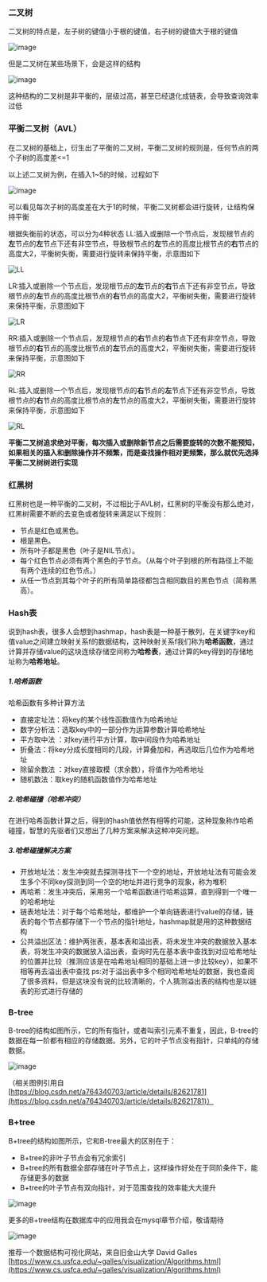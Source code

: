### 二叉树
二叉树的特点是，左子树的键值小于根的键值，右子树的键值大于根的键值

![image](https://user-images.githubusercontent.com/31581862/112856775-bb0afc00-90e2-11eb-9f44-ff4b448ab052.png)



但是二叉树在某些场景下，会是这样的结构

![image](https://user-images.githubusercontent.com/31581862/112856802-c2320a00-90e2-11eb-8705-213f74669690.png)


这种结构的二叉树是非平衡的，层级过高，甚至已经退化成链表，会导致查询效率过低


### 平衡二叉树（AVL）
在二叉树的基础上，衍生出了平衡的二叉树，平衡二叉树的规则是，任何节点的两个子树的高度差<=1

以上述二叉树为例，在插入1~5的时候，过程如下

![image](https://user-images.githubusercontent.com/31581862/112856824-c78f5480-90e2-11eb-9ac1-8b35eb69d2f9.png)


可以看见每次子树的高度差在大于1的时候，平衡二叉树都会进行旋转，让结构保持平衡

根据失衡前的状态，可以分为4种状态
LL:插入或删除一个节点后，发现根节点的**左**节点的**左**节点下还有非空节点，导致根节点的**左**节点的高度比根节点的**右**节点的高度大2，平衡树失衡，需要进行旋转来保持平衡，示意图如下

![LL](https://user-images.githubusercontent.com/31581862/112856931-e55cb980-90e2-11eb-845b-5a944e1889ad.gif)


LR:插入或删除一个节点后，发现根节点的**左**节点的**右**节点下还有非空节点，导致根节点的**左**节点的高度比根节点的**右**节点的高度大2，平衡树失衡，需要进行旋转来保持平衡，示意图如下

![LR](https://user-images.githubusercontent.com/31581862/112856940-e8f04080-90e2-11eb-9e61-b026decf5de2.gif)


RR:插入或删除一个节点后，发现根节点的**右**节点的**右**节点下还有非空节点，导致根节点的**右**节点的高度比根节点的**左**节点的高度大2，平衡树失衡，需要进行旋转来保持平衡，示意图如下

![RR](https://user-images.githubusercontent.com/31581862/112856964-ee4d8b00-90e2-11eb-9d09-8e36c3b64dc9.gif)


RL:插入或删除一个节点后，发现根节点的**右**节点的**左**节点下还有非空节点，导致根节点的**右**节点的高度比根节点的**左**节点的高度大2，平衡树失衡，需要进行旋转来保持平衡，示意图如下

![RL](https://user-images.githubusercontent.com/31581862/112856976-f3123f00-90e2-11eb-97a8-0dc6d0854856.gif)



**平衡二叉树追求绝对平衡，每次插入或删除新节点之后需要旋转的次数不能预知，如果相关的插入和删除操作并不频繁，而是查找操作相对更频繁，那么就优先选择平衡二叉树树进行实现**

### 红黑树
红黑树也是一种平衡的二叉树，不过相比于AVL树，红黑树的平衡没有那么绝对，红黑树需要不断的去变色或者旋转来满足以下规则：

* 节点是红色或黑色。
* 根是黑色。
* 所有叶子都是黑色（叶子是NIL节点）。
* 每个红色节点必须有两个黑色的子节点。（从每个叶子到根的所有路径上不能有两个连续的红色节点。）
* 从任一节点到其每个叶子的所有简单路径都包含相同数目的黑色节点（简称黑高）。


### Hash表

说到hash表，很多人会想到hashmap，hash表是一种基于散列，在关键字key和值value之间建立映射关系f的数据结构，这种映射关系f我们称为**哈希函数**，通过计算并存储value的这块连续存储空间称为**哈希表**，通过计算的key得到的存储地址称为**哈希地址**。

##### 1.哈希函数
哈希函数有多种计算方法

* 直接定址法：将key的某个线性函数值作为哈希地址
* 数字分析法：选取key中的一部分作为运算参数计算哈希地址
* 平方取中法 ：对key进行平方计算，取中间段作为哈希地址
* 折叠法：将key分成长度相同的几段，计算叠加和，再选取后几位作为哈希地址
* 除留余数法 ：对key直接取模（求余数），将值作为哈希地址
* 随机数法：取key的随机函数值作为哈希地址

##### 2.哈希碰撞（哈希冲突）
在进行哈希函数计算之后，得到的hash值依然有相等的可能，这种现象称作哈希碰撞，智慧的先驱者们又想出了几种方案来解决这种冲突问题。
##### 3.哈希碰撞解决方案

* 开放地址法：发生冲突就去探测寻找下一个空的地址，开放地址法有可能会发生多个不同key探测到同一个空的地址并进行竞争的现象，称为堆积
* 再哈希：发生冲突后，采用另一个哈希函数进行哈希运算，直到得到一个唯一的哈希地址
* 链表地址法：对于每个哈希地址，都维护一个单向链表进行value的存储，链表的每个节点都存储下一个节点的指针地址，hashmap就是用的这种数据结构
* 公共溢出区法：维护两张表，基本表和溢出表，将未发生冲突的数据放入基本表，将发生冲突的数据放入溢出表，查询时先在基本表中查找到对应哈希地址的位置并比较（推测应该是在哈希地址相同的基础上进一步比较key），如果不相等再去溢出表中查找
ps:对于溢出表中多个相同哈希地址的数据，我也查阅了很多资料，但是这块没有说的比较清晰的，个人猜测溢出表的结构也是以链表的形式进行存储的



### B-tree

B-tree的结构如图所示，它的所有指针，或者叫索引元素不重复，因此，B-tree的数据在每一阶都有相应的存储数据。另外，它的叶子节点没有指针，只单纯的存储数据。

![image](https://user-images.githubusercontent.com/31581862/112997182-74c7a280-919f-11eb-9706-e32b359bf82c.png)

（相关图例引用自[https://blog.csdn.net/a764340703/article/details/82621781](https://blog.csdn.net/a764340703/article/details/82621781)）



### B+tree

B+tree的结构如图所示，它和B-tree最大的区别在于：

* B+tree的非叶子节点会有冗余索引 
* B+tree的所有数据全部存储在叶子节点上，这样操作好处在于同阶条件下，能存储更多的数据
* B+tree的叶子节点有双向指针，对于范围查找的效率能大大提升

![image](https://user-images.githubusercontent.com/31581862/112997227-7f823780-919f-11eb-96c2-97ab871417e7.png)


更多的B+tree结构在数据库中的应用我会在mysql章节介绍，敬请期待 

![image](https://user-images.githubusercontent.com/31581862/112997797-ff100680-919f-11eb-9040-44b51798ebfc.png)



推荐一个数据结构可视化网站，来自旧金山大学 David Galles
[https://www.cs.usfca.edu/~galles/visualization/Algorithms.html](https://www.cs.usfca.edu/~galles/visualization/Algorithms.html)


